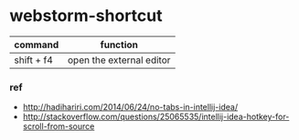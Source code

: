 # webstorm-shortcut

| command    |      function             |
|----------  |:-------------------------:|
| shift + f4 |  open the external editor |


### ref

- http://hadihariri.com/2014/06/24/no-tabs-in-intellij-idea/
- http://stackoverflow.com/questions/25065535/intellij-idea-hotkey-for-scroll-from-source
